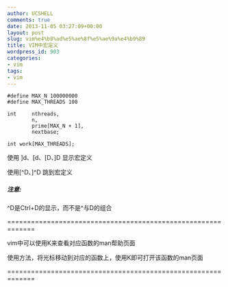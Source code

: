 ```yaml
---
author: UCSHELL
comments: true
date: 2013-11-05 03:27:09+00:00
layout: post
slug: vim%e4%b8%ad%e5%ae%8f%e5%ae%9a%e4%b9%89
title: VIM中宏定义
wordpress_id: 903
categories:
- vim
tags:
- vim
---
```



    #define MAX_N 100000000
    #define MAX_THREADS 100
    
    int     nthreads,
            n,
            prime[MAX_N + 1],
            nextbase;
    
    int work[MAX_THREADS];
    


使用
]d、[d、[D、]D   显示宏定义

使用[^D、]^D   跳到宏定义

##### 注意:

^D是Ctrl+D的显示，而不是^与D的组合

=============================================================

vim中可以使用K来查看对应函数的man帮助页面

使用方法，将光标移动到对应的函数上，使用K即可打开该函数的man页面

=============================================================

